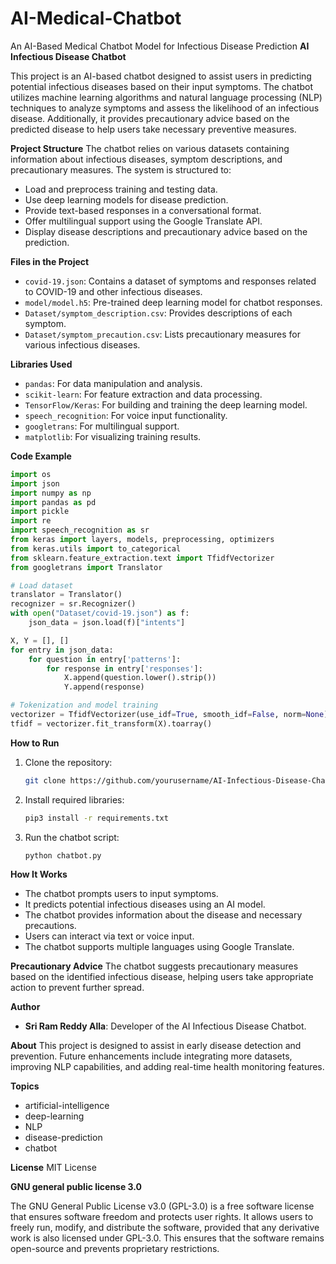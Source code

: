 # AI-Medical-Chatbot
An AI-Based Medical Chatbot Model for Infectious Disease Prediction
**AI Infectious Disease Chatbot**

This project is an AI-based chatbot designed to assist users in predicting potential infectious diseases based on their input symptoms. The chatbot utilizes machine learning algorithms and natural language processing (NLP) techniques to analyze symptoms and assess the likelihood of an infectious disease. Additionally, it provides precautionary advice based on the predicted disease to help users take necessary preventive measures.

**Project Structure**
The chatbot relies on various datasets containing information about infectious diseases, symptom descriptions, and precautionary measures. The system is structured to:

- Load and preprocess training and testing data.
- Use deep learning models for disease prediction.
- Provide text-based responses in a conversational format.
- Offer multilingual support using the Google Translate API.
- Display disease descriptions and precautionary advice based on the prediction.

**Files in the Project**

- `covid-19.json`: Contains a dataset of symptoms and responses related to COVID-19 and other infectious diseases.
- `model/model.h5`: Pre-trained deep learning model for chatbot responses.
- `Dataset/symptom_description.csv`: Provides descriptions of each symptom.
- `Dataset/symptom_precaution.csv`: Lists precautionary measures for various infectious diseases.

**Libraries Used**

- `pandas`: For data manipulation and analysis.
- `scikit-learn`: For feature extraction and data processing.
- `TensorFlow/Keras`: For building and training the deep learning model.
- `speech_recognition`: For voice input functionality.
- `googletrans`: For multilingual support.
- `matplotlib`: For visualizing training results.

**Code Example**

```python
import os
import json
import numpy as np
import pandas as pd
import pickle
import re
import speech_recognition as sr
from keras import layers, models, preprocessing, optimizers
from keras.utils import to_categorical
from sklearn.feature_extraction.text import TfidfVectorizer
from googletrans import Translator

# Load dataset
translator = Translator()
recognizer = sr.Recognizer()
with open("Dataset/covid-19.json") as f:
    json_data = json.load(f)["intents"]

X, Y = [], []
for entry in json_data:
    for question in entry['patterns']:
        for response in entry['responses']:
            X.append(question.lower().strip())
            Y.append(response)

# Tokenization and model training
vectorizer = TfidfVectorizer(use_idf=True, smooth_idf=False, norm=None)
tfidf = vectorizer.fit_transform(X).toarray()
```

**How to Run**

1. Clone the repository:
   ```bash
   git clone https://github.com/yourusername/AI-Infectious-Disease-Chatbot.git
   ```
2. Install required libraries:
   ```bash
   pip3 install -r requirements.txt
   ```
3. Run the chatbot script:
   ```bash
   python chatbot.py
   ```

**How It Works**

- The chatbot prompts users to input symptoms.
- It predicts potential infectious diseases using an AI model.
- The chatbot provides information about the disease and necessary precautions.
- Users can interact via text or voice input.
- The chatbot supports multiple languages using Google Translate.

**Precautionary Advice**
The chatbot suggests precautionary measures based on the identified infectious disease, helping users take appropriate action to prevent further spread.

**Author**

- **Sri Ram Reddy Alla**: Developer of the AI Infectious Disease Chatbot.

**About**
This project is designed to assist in early disease detection and prevention. Future enhancements include integrating more datasets, improving NLP capabilities, and adding real-time health monitoring features.

**Topics**

- artificial-intelligence
- deep-learning
- NLP
- disease-prediction
- chatbot

**License**
MIT License

**GNU general public license 3.0**

The GNU General Public License v3.0 (GPL-3.0) is a free software license that ensures software freedom and protects user rights. It allows users to freely run, modify, and distribute the software, provided that any derivative work is also licensed under GPL-3.0. This ensures that the software remains open-source and prevents proprietary restrictions.
